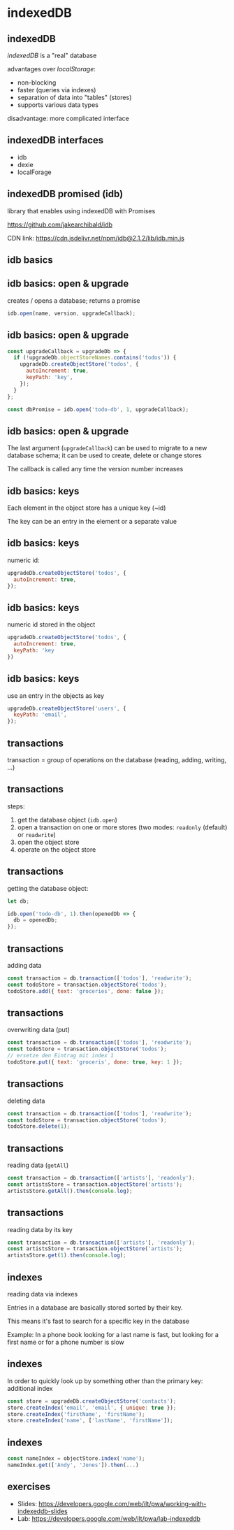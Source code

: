 # indexedDB

## indexedDB

_indexedDB_ is a "real" database

advantages over _localStorage_:

- non-blocking
- faster (queries via indexes)
- separation of data into "tables" (stores)
- supports various data types

disadvantage: more complicated interface

## indexedDB interfaces

- idb
- dexie
- localForage

## indexedDB promised (idb)

library that enables using indexedDB with Promises

https://github.com/jakearchibald/idb

CDN link: https://cdn.jsdelivr.net/npm/idb@2.1.2/lib/idb.min.js

## idb basics

## idb basics: open & upgrade

creates / opens a database; returns a promise

```js
idb.open(name, version, upgradeCallback);
```

## idb basics: open & upgrade

```js
const upgradeCallback = upgradeDb => {
  if (!upgradeDb.objectStoreNames.contains('todos')) {
    upgradeDb.createObjectStore('todos', {
      autoIncrement: true,
      keyPath: 'key',
    });
  }
};

const dbPromise = idb.open('todo-db', 1, upgradeCallback);
```

## idb basics: open & upgrade

The last argument (`upgradeCallback`) can be used to migrate to a new database schema; it can be used to create, delete or change stores

The callback is called any time the version number increases

## idb basics: keys

Each element in the object store has a unique key (~id)

The key can be an entry in the element or a separate value

## idb basics: keys

numeric id:

```js
upgradeDb.createObjectStore('todos', {
  autoIncrement: true,
});
```

## idb basics: keys

numeric id stored in the object

```js
upgradeDb.createObjectStore('todos', {
  autoIncrement: true,
  keyPath: 'key
})
```

## idb basics: keys

use an entry in the objects as key

```js
upgradeDb.createObjectStore('users', {
  keyPath: 'email',
});
```

## transactions

transaction = group of operations on the database (reading, adding, writing, ...)

## transactions

steps:

1. get the database object (`idb.open`)
2. open a transaction on one or more stores (two modes: `readonly` (default) or `readwrite`)
3. open the object store
4. operate on the object store

## transactions

getting the database object:

```js
let db;

idb.open('todo-db', 1).then(openedDb => {
  db = openedDb;
});
```

## transactions

adding data

```js
const transaction = db.transaction(['todos'], 'readwrite');
const todoStore = transaction.objectStore('todos');
todoStore.add({ text: 'groceries', done: false });
```

## transactions

overwriting data (put)

```js
const transaction = db.transaction(['todos'], 'readwrite');
const todoStore = transaction.objectStore('todos');
// ersetze den Eintrag mit index 1
todoStore.put({ text: 'groceris', done: true, key: 1 });
```

## transactions

deleting data

```js
const transaction = db.transaction(['todos'], 'readwrite');
const todoStore = transaction.objectStore('todos');
todoStore.delete(1);
```

## transactions

reading data (`getAll`)

```js
const transaction = db.transaction(['artists'], 'readonly');
const artistsStore = transaction.objectStore('artists');
artistsStore.getAll().then(console.log);
```

## transactions

reading data by its key

```js
const transaction = db.transaction(['artists'], 'readonly');
const artistsStore = transaction.objectStore('artists');
artistsStore.get(1).then(console.log);
```

## indexes

reading data via indexes

Entries in a database are basically stored sorted by their key.

This means it's fast to search for a specific key in the database

Example: In a phone book looking for a last name is fast, but looking for a first name or for a phone number is slow

## indexes

In order to quickly look up by something other than the primary key: additional index

```js
const store = upgradeDb.createObjectStore('contacts');
store.createIndex('email', 'email', { unique: true });
store.createIndex('firstName', 'firstName');
store.createIndex('name', ['lastName', 'firstName']);
```

## indexes

```js
const nameIndex = objectStore.index('name');
nameIndex.get(['Andy', 'Jones']).then(...)
```

## exercises

- Slides: https://developers.google.com/web/ilt/pwa/working-with-indexeddb-slides
- Lab: https://developers.google.com/web/ilt/pwa/lab-indexeddb
